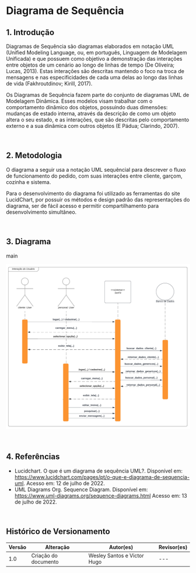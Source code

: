 # Diagrama de Sequência

## 1. Introdução
Diagramas de Sequência são diagramas elaborados em notação UML (Unified Modeling Language, ou, em português, Linguagem de Modelagem Unificada) e que possuem como objetivo a demonstração das interações entre objetos de um cenário ao longo de linhas de tempo (De Oliveira; Lucas, 2013). Estas interações são descritas mantendo o foco na troca de mensagens e nas especificidades de cada uma delas ao longo das linhas de vida (Fakhroutdinov; Kirill, 2017).

Os Diagramas de Sequência fazem parte do conjunto de diagramas UML de Modelagem Dinâmica. Esses modelos visam trabalhar com o comportamento dinâmico dos objetos, possuindo duas dimensões: mudanças de estado interna, através da descrição de como um objeto altera o seu estado, e as interações, que são descritas pelo comportamento externo e a sua dinâmica com outros objetos (E Pádua; Clarindo, 2007).

<br>

## 2. Metodologia
O diagrama a seguir usa a notação UML sequêncial para descrever o fluxo de funcionamento do pedido, com suas interações entre cliente, garçom, cozinha e sistema.

Para o desenvolvimento do diagrama foi utilizado as ferramentas do site LucidChart, por possuir os métodos e design padrão das representações do diagrama, ser de fácil acesso e permitir compartilhamento para desenvolvimento simultâneo.

<br>


## 3. Diagrama
 main
<p align="center">
  <img src="../../assets/diagrama-de-sequencia/Sequence-diagram.png" />
</p>

<br>

## 4. Referências
* Lucidchart. O que é um diagrama de sequência UML?. Disponível em: https://www.lucidchart.com/pages/pt/o-que-e-diagrama-de-sequencia-uml. Acesso em: 12 de julho de 2022.
* UML Diagrams Org. Sequence Diagram. Disponível em: https://www.uml-diagrams.org/sequence-diagrams.html Acesso em: 13 de julho de 2022.

<br>

## Histórico de Versionamento

| Versão | Alteração            | Autor(es)       | Revisor(es) |
| ------ | -------------------- | --------------- | ----------- |
| 1.0    | Criação do documento | Wesley Santos e Victor Hugo| ---